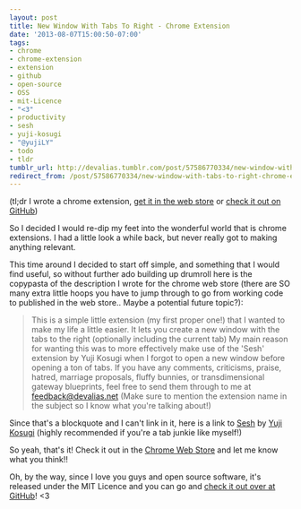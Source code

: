 ```yaml
---
layout: post
title: New Window With Tabs To Right - Chrome Extension
date: '2013-08-07T15:00:50-07:00'
tags:
- chrome
- chrome-extension
- extension
- github
- open-source
- OSS
- mit-Licence
- "<3"
- productivity
- sesh
- yuji-kosugi
- "@yujiLY"
- todo
- tldr
tumblr_url: http://devalias.tumblr.com/post/57586770334/new-window-with-tabs-to-right-chrome-extension
redirect_from: /post/57586770334/new-window-with-tabs-to-right-chrome-extension
---
```

(tl;dr I wrote a chrome extension, [get it in the web store](https://chrome.google.com/webstore/detail/new-window-with-tabs-to-r/ldahcfljppchbfgdokomobmfdfplaman) or [check it out on GitHub](https://github.com/alias1/chrome-NewWindowWithTabsToRight))

So I decided I would re-dip my feet into the wonderful world that is chrome extensions. I had a little look a while back, but never really got to making anything relevant.

This time around I decided to start off simple, and something that I would find useful, so without further ado building up drumroll here is the copypasta of the description I wrote for the chrome web store (there are SO many extra little hoops you have to jump through to go from working code to published in the web store.. Maybe a potential future topic?):


> This is a simple little extension (my first proper one!) that I wanted to make my life a little easier.
> It lets you create a new window with the tabs to the right (optionally including the current tab)
> My main reason for wanting this was to more effectively make use of the 'Sesh' extension by Yuji Kosugi when I forgot to open a new window before opening a ton of tabs.
> If you have any comments, criticisms, praise, hatred, marriage proposals, fluffy bunnies, or transdimensional gateway blueprints, feel free to send them through to me at feedback@devalias.net (Make sure to mention the extension name in the subject so I know what you're talking about!)


Since that's a blockquote and I can't link in it, here is a link to [Sesh](https://chrome.google.com/webstore/detail/sesh/emclpejnhkiogdlimfgipbdfpdcnhhoj) by [Yuji Kosugi](https://about.me/yujily) (highly recommended if you're a tab junkie like myself!)

So yeah, that's it! Check it out in the [Chrome Web Store](https://chrome.google.com/webstore/detail/new-window-with-tabs-to-r/ldahcfljppchbfgdokomobmfdfplaman) and let me know what you think!!

Oh, by the way, since I love you guys and open source software, it's released under the MIT Licence and you can go and [check it out over at GitHub](https://github.com/alias1/chrome-NewWindowWithTabsToRight)! <3
